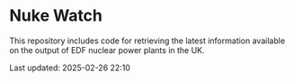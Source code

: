 # Nuke Watch

This repository includes code for retrieving the latest information available on the output of EDF nuclear power plants in the UK.

Last updated: 2025-02-26 22:10